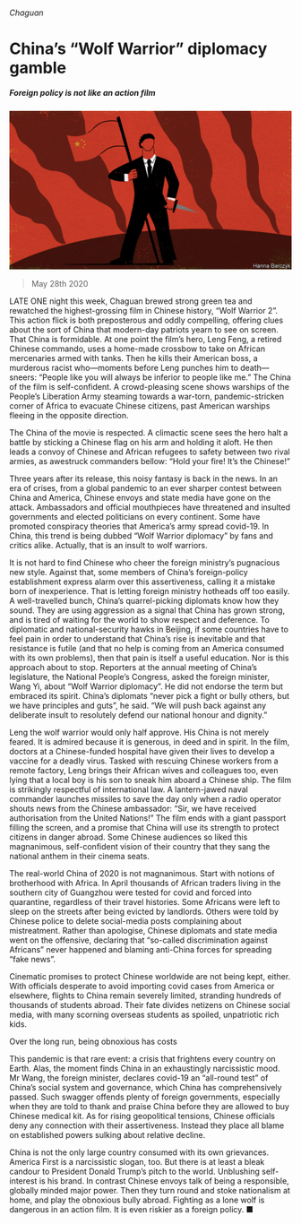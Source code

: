 ###### Chaguan

# China’s “Wolf Warrior” diplomacy gamble 

##### Foreign policy is not like an action film 

![image](images/20200530_CND000_0.jpg) 

> May 28th 2020 

LATE ONE night this week, Chaguan brewed strong green tea and rewatched the highest-grossing film in Chinese history, “Wolf Warrior 2”. This action flick is both preposterous and oddly compelling, offering clues about the sort of China that modern-day patriots yearn to see on screen. That China is formidable. At one point the film’s hero, Leng Feng, a retired Chinese commando, uses a home-made crossbow to take on African mercenaries armed with tanks. Then he kills their American boss, a murderous racist who—moments before Leng punches him to death—sneers: “People like you will always be inferior to people like me.” The China of the film is self-confident. A crowd-pleasing scene shows warships of the People’s Liberation Army steaming towards a war-torn, pandemic-stricken corner of Africa to evacuate Chinese citizens, past American warships fleeing in the opposite direction.

The China of the movie is respected. A climactic scene sees the hero halt a battle by sticking a Chinese flag on his arm and holding it aloft. He then leads a convoy of Chinese and African refugees to safety between two rival armies, as awestruck commanders bellow: “Hold your fire! It’s the Chinese!”


Three years after its release, this noisy fantasy is back in the news. In an era of crises, from a global pandemic to an ever sharper contest between China and America, Chinese envoys and state media have gone on the attack. Ambassadors and official mouthpieces have threatened and insulted governments and elected politicians on every continent. Some have promoted conspiracy theories that America’s army spread covid-19. In China, this trend is being dubbed “Wolf Warrior diplomacy” by fans and critics alike. Actually, that is an insult to wolf warriors.

It is not hard to find Chinese who cheer the foreign ministry’s pugnacious new style. Against that, some members of China’s foreign-policy establishment express alarm over this assertiveness, calling it a mistake born of inexperience. That is letting foreign ministry hotheads off too easily. A well-travelled bunch, China’s quarrel-picking diplomats know how they sound. They are using aggression as a signal that China has grown strong, and is tired of waiting for the world to show respect and deference. To diplomatic and national-security hawks in Beijing, if some countries have to feel pain in order to understand that China’s rise is inevitable and that resistance is futile (and that no help is coming from an America consumed with its own problems), then that pain is itself a useful education. Nor is this approach about to stop. Reporters at the annual meeting of China’s legislature, the National People’s Congress, asked the foreign minister, Wang Yi, about “Wolf Warrior diplomacy”. He did not endorse the term but embraced its spirit. China’s diplomats “never pick a fight or bully others, but we have principles and guts”, he said. “We will push back against any deliberate insult to resolutely defend our national honour and dignity.”

Leng the wolf warrior would only half approve. His China is not merely feared. It is admired because it is generous, in deed and in spirit. In the film, doctors at a Chinese-funded hospital have given their lives to develop a vaccine for a deadly virus. Tasked with rescuing Chinese workers from a remote factory, Leng brings their African wives and colleagues too, even lying that a local boy is his son to sneak him aboard a Chinese ship. The film is strikingly respectful of international law. A lantern-jawed naval commander launches missiles to save the day only when a radio operator shouts news from the Chinese ambassador: “Sir, we have received authorisation from the United Nations!” The film ends with a giant passport filling the screen, and a promise that China will use its strength to protect citizens in danger abroad. Some Chinese audiences so liked this magnanimous, self-confident vision of their country that they sang the national anthem in their cinema seats.

The real-world China of 2020 is not magnanimous. Start with notions of brotherhood with Africa. In April thousands of African traders living in the southern city of Guangzhou were tested for covid and forced into quarantine, regardless of their travel histories. Some Africans were left to sleep on the streets after being evicted by landlords. Others were told by Chinese police to delete social-media posts complaining about mistreatment. Rather than apologise, Chinese diplomats and state media went on the offensive, declaring that “so-called discrimination against Africans” never happened and blaming anti-China forces for spreading “fake news”.

Cinematic promises to protect Chinese worldwide are not being kept, either. With officials desperate to avoid importing covid cases from America or elsewhere, flights to China remain severely limited, stranding hundreds of thousands of students abroad. Their fate divides netizens on Chinese social media, with many scorning overseas students as spoiled, unpatriotic rich kids.

Over the long run, being obnoxious has costs

This pandemic is that rare event: a crisis that frightens every country on Earth. Alas, the moment finds China in an exhaustingly narcissistic mood. Mr Wang, the foreign minister, declares covid-19 an “all-round test” of China’s social system and governance, which China has comprehensively passed. Such swagger offends plenty of foreign governments, especially when they are told to thank and praise China before they are allowed to buy Chinese medical kit. As for rising geopolitical tensions, Chinese officials deny any connection with their assertiveness. Instead they place all blame on established powers sulking about relative decline.

China is not the only large country consumed with its own grievances. America First is a narcissistic slogan, too. But there is at least a bleak candour to President Donald Trump’s pitch to the world. Unblushing self-interest is his brand. In contrast Chinese envoys talk of being a responsible, globally minded major power. Then they turn round and stoke nationalism at home, and play the obnoxious bully abroad. Fighting as a lone wolf is dangerous in an action film. It is even riskier as a foreign policy. ■

